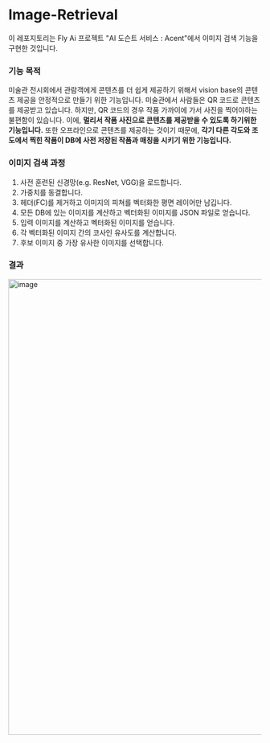 # Image-Retrieval
이 레포지토리는 Fly Ai 프로젝트 "AI 도슨트 서비스 : Acent"에서 이미지 검색 기능을 구현한 것입니다.

### 기능 목적
미술관 전시회에서 관람객에게 콘텐츠를 더 쉽게 제공하기 위해서 vision base의 콘텐츠 제공을 안정적으로 만들기 위한 기능입니다.
미술관에서 사람들은 QR 코드로 콘텐츠를 제공받고 있습니다. 하지만, QR 코드의 경우 작품 가까이에 가서 사진을 찍어야하는 불편함이 있습니다.
이에, **멀리서 작품 사진으로 콘텐츠를 제공받을 수 있도록 하기위한 기능입니다.** 
또한 오프라인으로 콘텐츠를 제공하는 것이기 때문에, **각기 다른 각도와 조도에서 찍힌 작품이 DB에 사전 저장된 작품과 매칭을 시키기 위한 기능입니다.**

### 이미지 검색 과정
1. 사전 훈련된 신경망(e.g. ResNet, VGG)을 로드합니다.
2. 가중치를 동결합니다.
3. 헤더(FC)를 제거하고 이미지의 피쳐를 벡터화한 평면 레이어만 남깁니다.
4. 모든 DB에 있는 이미지를 계산하고 벡터화된 이미지를 JSON 파일로 얻습니다.
5. 입력 이미지를 계산하고 벡터화된 이미지를 얻습니다.
6. 각 벡터화된 이미지 간의 코사인 유사도를 계산합니다.
7. 후보 이미지 중 가장 유사한 이미지를 선택합니다.


### 결과 
<img width="907" alt="image" src="https://github.com/chanyoungP/image-retrieval/assets/67907678/6baa00b5-10c6-4064-97e5-37dc741bd6ee">
